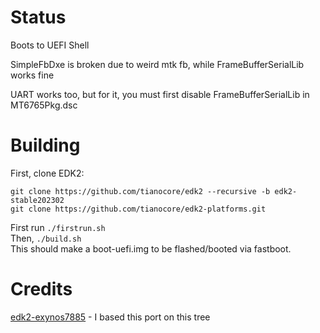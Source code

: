 # Status
Boots to UEFI Shell

SimpleFbDxe is broken due to weird mtk fb, while FrameBufferSerialLib works fine

UART works too, but for it, you must first disable FrameBufferSerialLib in MT6765Pkg.dsc

# Building
First, clone EDK2:
```
git clone https://github.com/tianocore/edk2 --recursive -b edk2-stable202302
git clone https://github.com/tianocore/edk2-platforms.git
```
First run `./firstrun.sh` <br>
Then, `./build.sh` <br>
This should make a boot-uefi.img to be flashed/booted via fastboot.

# Credits
[edk2-exynos7885](https://github.com/sonic011gamer/edk2-exynos7885/) - I based this port on this tree
